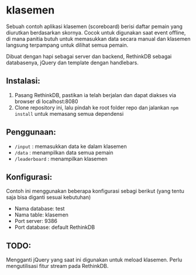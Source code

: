 # klasemen

Sebuah contoh aplikasi klasemen (scoreboard) berisi daftar pemain yang diurutkan berdasarkan skornya. Cocok untuk digunakan saat event offline, di mana panitia butuh untuk memasukkan data secara manual dan klasemen langsung terpampang untuk dilihat semua pemain.

Dibuat dengan hapi sebagai server dan backend, RethinkDB sebagai databasenya, jQuery dan template dengan handlebars.

## Instalasi:

1. Pasang RethinkDB, pastikan ia telah berjalan dan dapat diakses via browser di localhost:8080
2. Clone repository ini, lalu pindah ke root folder repo dan jalankan `npm install` untuk memasang semua dependensi

## Penggunaan:

- `/input` : memasukkan data ke dalam klasemen
- `/data` : menampilkan data semua pemain
- `/leaderboard` : menampilkan klasemen

## Konfigurasi:

Contoh ini menggunakan beberapa konfigurasi sebagi berikut (yang tentu saja bisa diganti sesuai kebutuhan)

- Nama database: test
- Nama table: klasemen
- Port server: 9386
- Port database: default RethinkDB

## TODO:

Mengganti jQuery yang saat ini digunakan untuk meload klasemen. Perlu mengutilisasi fitur stream pada RethinkDB.
